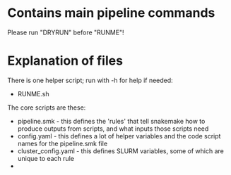# Contains main pipeline commands

Please run "DRYRUN" before "RUNME"!

# Explanation of files

There is one helper script; run with -h for help if needed:
- RUNME.sh

The core scripts are these:
- pipeline.smk - this defines the 'rules' that tell snakemake how to produce outputs from scripts, and what inputs those scripts need
- config.yaml - this defines a lot of helper variables and the code script names for the pipeline.smk file
- cluster_config.yaml - this defines SLURM variables, some of which are unique to each rule
- 